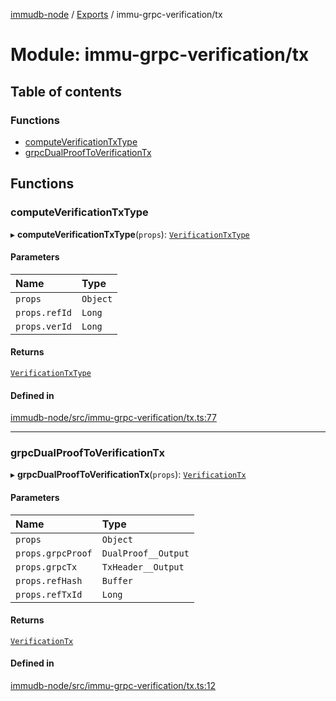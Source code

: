 [immudb-node](../README.md) / [Exports](../modules.md) / immu-grpc-verification/tx

# Module: immu-grpc-verification/tx

## Table of contents

### Functions

- [computeVerificationTxType](immu_grpc_verification_tx.md#computeverificationtxtype)
- [grpcDualProofToVerificationTx](immu_grpc_verification_tx.md#grpcdualprooftoverificationtx)

## Functions

### computeVerificationTxType

▸ **computeVerificationTxType**(`props`): [`VerificationTxType`](types_VerificationTx.md#verificationtxtype)

#### Parameters

| Name | Type |
| :------ | :------ |
| `props` | `Object` |
| `props.refId` | `Long` |
| `props.verId` | `Long` |

#### Returns

[`VerificationTxType`](types_VerificationTx.md#verificationtxtype)

#### Defined in

[immudb-node/src/immu-grpc-verification/tx.ts:77](https://github.com/user3232/node-immu-db/blob/30c0d74/immudb-node/src/immu-grpc-verification/tx.ts#L77)

___

### grpcDualProofToVerificationTx

▸ **grpcDualProofToVerificationTx**(`props`): [`VerificationTx`](types_VerificationTx.md#verificationtx)

#### Parameters

| Name | Type |
| :------ | :------ |
| `props` | `Object` |
| `props.grpcProof` | `DualProof__Output` |
| `props.grpcTx` | `TxHeader__Output` |
| `props.refHash` | `Buffer` |
| `props.refTxId` | `Long` |

#### Returns

[`VerificationTx`](types_VerificationTx.md#verificationtx)

#### Defined in

[immudb-node/src/immu-grpc-verification/tx.ts:12](https://github.com/user3232/node-immu-db/blob/30c0d74/immudb-node/src/immu-grpc-verification/tx.ts#L12)
